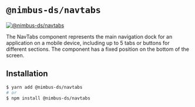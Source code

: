 # `@nimbus-ds/navtabs`

[![@nimbus-ds/navtabs](https://img.shields.io/npm/v/@nimbus-ds/navtabs?label=%40nimbus-ds%2Fnavtabs)](https://www.npmjs.com/package/@nimbus-ds/navtabs)

The NavTabs component represents the main navigation dock for an application on a mobile device, including up to 5 tabs or buttons for different sections. The component has a fixed position on the bottom of the screen.

## Installation

```sh
$ yarn add @nimbus-ds/navtabs
# or
$ npm install @nimbus-ds/navtabs
```

